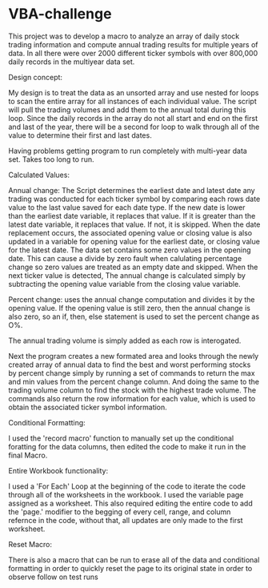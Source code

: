 # VBA-challenge

This project was to develop a macro to analyze an array of daily stock trading information and compute annual trading results for multiple years of data.
In all there were over 2000 different ticker symbols with over 800,000 daily records in the multiyear data set.

Design concept:

My design is to treat the data as an unsorted array and use nested for loops to scan the entire array for all instances of each individual value. The script will pull the trading volumes and add them to the annual total during this loop. Since the daily records in the array do not all start and end on the first and last of the year, there will be a second for loop to walk through all of the value to determine their first and last dates.

Having problems getting program to run completely with multi-year data set. Takes too long to run. 



Calculated Values:

Annual change: The Script determines the earliest date and latest date any trading was conducted for each ticker symbol by comparing each rows date value to the last value saved for each date type. If the new date is lower than the earliest date variable, it replaces that value. If it is greater than the latest date variable, it replaces that value. If not, it is skipped. When the date replacement occurs, the associated opening value or closing value is also updated in a variable for opening value for the earliest date, or closing value for the latest date. The data set contains some zero values in the opening date. This can cause a divide by zero fault when calulating percentage change so zero values are treated as an empty date and skipped. When the next ticker value is detected, The annual change is calculated simply by subtracting the opening value variable from the closing value variable. 

Percent change: uses the annual change computation and divides it by the opening value. If the opening value is still zero, then the annual change is also zero, so an if, then, else statement is used to set the percent change as O%.

The annual trading volume is simply added as each row is interogated.

Next the program creates a new formated area and looks through the newly created array of annual data to find the best and worst performing stocks by percent change simply by running a set of commands to return the max and min values from the percent change column. And doing the same to the trading volume column to find the stock with the highest trade volume. The commands also return the row information for each value, which is used to obtain the associated ticker symbol information.


Conditional Formatting: 

I used the 'record macro' function to manually set up the conditional foratting for the data columns, then edited the code to make it run in the final Macro.

Entire Workbook functionality:

I used a 'For Each' Loop at the beginning of the code to iterate the code through all of the worksheets in the workbook. I used the variable page assigned as a worksheet. This also required editing the entire code to add the 'page.' modifier to the begging of every cell, range, and column refernce in the code, without that, all updates are only made to the first worksheet.


Reset Macro: 

There is also a macro that can be run to erase all of the data and conditional formatting in order to quickly reset the page to its original state in order to observe follow on test runs

